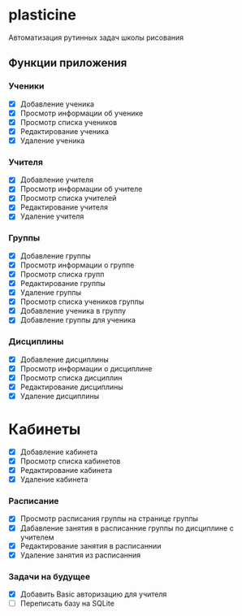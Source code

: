 # plasticine

Автоматизация рутинных задач школы рисования

## Функции приложения

### Ученики

- [x] Добавление ученика
- [x] Просмотр информации об ученике
- [x] Просмотр списка учеников
- [x] Редактирование ученика
- [x] Удаление ученика

### Учителя

- [x] Добавление учителя
- [x] Просмотр информации об учителе
- [x] Просмотр списка учителей
- [x] Редактирование учителя
- [x] Удаление учителя

### Группы

- [x] Добавление группы
- [x] Просмотр информации о группе
- [x] Просмотр списка групп
- [x] Редактирование группы
- [x] Удаление группы
- [x] Просмотр списка учеников группы
- [x] Добавление ученика в группу
- [x] Добавление группы для ученика

### Дисциплины

- [x] Добавление дисциплины
- [x] Просмотр информации о дисциплине
- [x] Просмотр списка дисциплин
- [x] Редактирование дисциплины
- [x] Удаление дисциплины

# Кабинеты

- [x] Добавление кабинета
- [x] Просмотр списка кабинетов
- [x] Редактирование кабинета
- [x] Удаление кабинета

### Расписание

- [x] Просмотр расписания группы на странице группы
- [x] Дабавление занятия в расписанние группы по дисциплине с учителем
- [x] Редактирование занятия в расписаннии
- [x] Удаление занятия из расписанния

### Задачи на будущее

- [x] Добавить Basic авторизацию для учителя
- [ ] Переписать базу на SQLite
